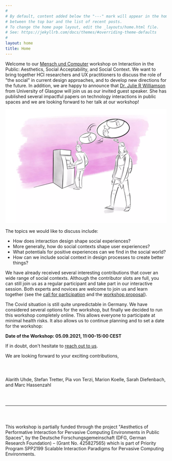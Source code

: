 ```yaml
---
#
# By default, content added below the "---" mark will appear in the home page
# between the top bar and the list of recent posts.
# To change the home page layout, edit the _layouts/home.html file.
# See: https://jekyllrb.com/docs/themes/#overriding-theme-defaults
#
layout: home
title: Home
---
```


Welcome to our <a target="_blank" rel="noopener noreferrer"
href="https://muc2021.mensch-und-computer.de">Mensch und Computer</a> workshop
on Interaction in the Public: Aesthetics, Social Acceptability, and Social
Context. We want to bring together HCI researchers and UX practitioners to
discuss the role of "the social" in current design approaches, and to develop
new directions for the future. In addition, we are happy to announce that <a
target="_blank" rel="noopener noreferrer"
href="http://juliericowilliamson.com">Dr.  Julie R Williamson</a> from
University of Glasgow will join us as our invited guest speaker.  She has
published several impactful papers on technology interactions in public spaces
and we are looking forward to her talk at our workshop!

![Interaction in the Public](/assets/AIPS.webp)

The topics we would like to discuss include:
* How does interaction design shape social experiences?
* More generally, how do social contexts shape user experiences?
* What potentials for positive experiences can we find in the social world?
* How can we include social context in design processes to create better
  things?

We have already received several interesting contributions that cover an wide
range of social contexts. Although the contributor slots are full, you can still
join us as a regular participant and take part in our interactive session. Both
experts and novices are welcome to join us and learn together (see the [call for
participation](/aips/participate.html) and the [workshop
proposal](https://alarithuhde.com/publications/Workshop-Interaction-in-the-Public.pdf)).

The Covid situation is still quite unpredictable in Germany. We have considered
several options for the workshop, but finally we decided to run this workshop
completely online. This allows everyone to participate at minimal health risks.
It also allows us to continue planning and to set a date for the workshop:

<p><b>Date of the Workshop: 05.09.2021, 11:00-15:00 CEST</b></p>

If in doubt, don't hesitate to [reach out to us](/aips/contact.html).

We are looking forward to your exciting contributions,

<p style="margin-bottom:1.5cm;"></p>

Alarith Uhde, Stefan Tretter, Pia von Terzi, Marion Koelle, Sarah Diefenbach,
and Marc Hassenzahl

<p style="margin-bottom:1.5cm;"></p>

***

<p style="margin-bottom:1.5cm;"></p>

This workshop is partially funded through the project "Aesthetics of
Performative Interaction for Pervasive Computing Environments in Public
Spaces", by the Deutsche Forschungsgemeinschaft (DFG, German Research
Foundation) – (Grant No. 425827565) which is part of Priority Program SPP2199
Scalable Interaction Paradigms for Pervasive Computing Environments.
